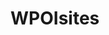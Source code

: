 <h1>WPOIsites<h1>
<html>
  <head>
    <title>WPOIsites</title>
    <link rel="shortcut icon" href="logo.ico">
  </head>
</html>
